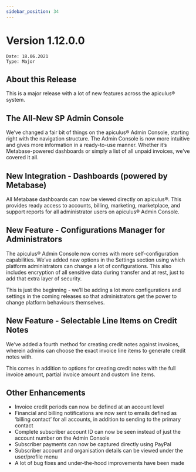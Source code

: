 ```yaml
---
sidebar_position: 34
---
```

# Version 1.12.0.0
```
Date: 18.06.2021
Type: Major
```

## About this Release

This is a major release with a lot of new features across the apiculus® system.

## The All-New SP Admin Console

We’ve changed a fair bit of things on the apiculus® Admin Console, starting right with the navigation structure. The Admin Console is now more intuitive and gives more information in a ready-to-use manner. Whether it’s Metabase-powered dashboards or simply a list of all unpaid invoices, we’ve covered it all.

## New Integration - Dashboards (powered by Metabase)

All Metabase dashboards can now be viewed directly on apiculus®. This provides ready access to accounts, billing, marketing, marketplace, and support reports for all administrator users on apiculus® Admin Console.

## New Feature - Configurations Manager for Administrators

The apiculus® Admin Console now comes with more self-configuration capabilities. We’ve added new options in the Settings section using which platform administrators can change a lot of configurations. This also includes encryption of all sensitive data during transfer and at rest, just to add that extra layer of security.

This is just the beginning - we’ll be adding a lot more configurations and settings in the coming releases so that administrators get the power to change platform behaviours themselves.

## New Feature - Selectable Line Items on Credit Notes

We’ve added a fourth method for creating credit notes against invoices, wherein admins can choose the exact invoice line items to generate credit notes with.

This comes in addition to options for creating credit notes with the full invoice amount, partial invoice amount and custom line items.

## Other Enhancements

- Invoice credit periods can now be defined at an account level
- Financial and billing notifications are now sent to emails defined as ‘billing contact’ for all accounts, in addition to sending to the primary contact
- Complete subscriber account ID can now be seen instead of just the account number on the Admin Console
- Subscriber payments can now be captured directly using PayPal
- Subscriber account and organisation details can be viewed under the user/profile menu
- A lot of bug fixes and under-the-hood improvements have been made
